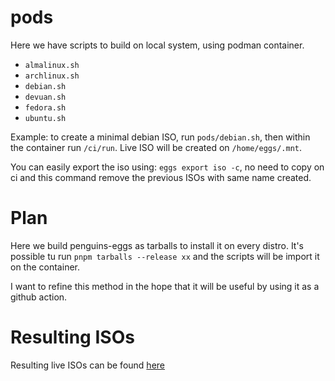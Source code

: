# pods

Here we have scripts to build on local system, using podman container.
* `almalinux.sh`
* `archlinux.sh`
* `debian.sh`
* `devuan.sh`
* `fedora.sh`
* `ubuntu.sh`

Example: to create a minimal debian ISO, run `pods/debian.sh`, then within the container run `/ci/run`. Live ISO will be created on `/home/eggs/.mnt`.

You can easily export the iso using: `eggs export iso -c`, no need to copy on ci and this command remove the previous ISOs with same name created.

# Plan
Here we build penguins-eggs as tarballs to install it on every distro. It's possible tu run `pnpm tarballs --release xx` and the scripts will be import it on the container.

I want to refine this method in the hope that it will be useful by using it as a github action.

# Resulting ISOs
Resulting live ISOs can be found [here](https://drive.google.com/drive/folders/15jAwpk-k27dSuqD4iUZkjADgh9-tRI-4?dmr=1&ec=wgc-drive-globalnav-goto)

